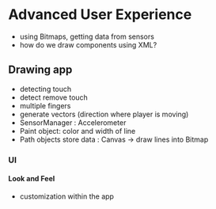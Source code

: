 # Advanced User Experience
- using Bitmaps, getting data from sensors
- how do we draw components using XML?

## Drawing app
- detecting touch
- detect remove touch
- multiple fingers
- generate vectors (direction where player is moving)
- SensorManager : Accelerometer
- Paint object: color and width of line
- Path objects store data : Canvas -> draw lines into Bitmap

### UI
#### Look and Feel
- customization within the app
